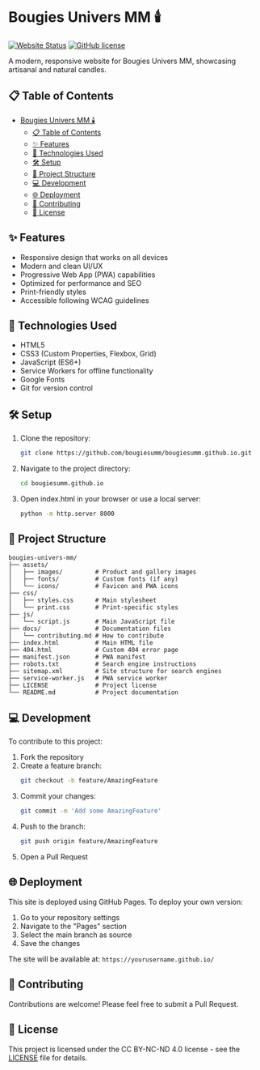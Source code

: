 # Bougies Univers MM 🕯️

[![Website Status](https://img.shields.io/website?url=https%3A%2F%2Fbougiesumm.github.io%2Fbougiesumm.github.io)](https://bougies.universmm.com)
[![GitHub license](https://img.shields.io/github/license/bougiesumm/bougiesumm.github.io)](https://github.com/bougiesumm/bougiesumm.github.io/blob/main/LICENSE.md)

A modern, responsive website for Bougies Univers MM, showcasing artisanal and natural candles.

## 📋 Table of Contents
- [Bougies Univers MM 🕯️](#bougies-univers-mm-️)
  - [📋 Table of Contents](#-table-of-contents)
  - [✨ Features](#-features)
  - [🚀 Technologies Used](#-technologies-used)
  - [🛠️ Setup](#️-setup)
  - [📁 Project Structure](#-project-structure)
  - [💻 Development](#-development)
  - [🌐 Deployment](#-deployment)
  - [🤝 Contributing](#-contributing)
  - [📄 License](#-license)

## ✨ Features
- Responsive design that works on all devices
- Modern and clean UI/UX
- Progressive Web App (PWA) capabilities
- Optimized for performance and SEO
- Print-friendly styles
- Accessible following WCAG guidelines

## 🚀 Technologies Used
- HTML5
- CSS3 (Custom Properties, Flexbox, Grid)
- JavaScript (ES6+)
- Service Workers for offline functionality
- Google Fonts
- Git for version control

## 🛠️ Setup
1. Clone the repository:
   ```bash
   git clone https://github.com/bougiesumm/bougiesumm.github.io.git
   ```
2. Navigate to the project directory:
   ```bash
   cd bougiesumm.github.io
   ```
3. Open index.html in your browser or use a local server:
   ```bash
   python -m http.server 8000
   ```

## 📁 Project Structure
```
bougies-univers-mm/
├── assets/
│   ├── images/         # Product and gallery images
│   ├── fonts/          # Custom fonts (if any)
│   └── icons/          # Favicon and PWA icons
├── css/
│   ├── styles.css      # Main stylesheet
│   └── print.css       # Print-specific styles
├── js/
│   └── script.js       # Main JavaScript file
├── docs/               # Documentation files
│   └── contributing.md # How to contribute
├── index.html          # Main HTML file
├── 404.html            # Custom 404 error page
├── manifest.json       # PWA manifest
├── robots.txt          # Search engine instructions
├── sitemap.xml         # Site structure for search engines
├── service-worker.js   # PWA service worker
├── LICENSE             # Project license
└── README.md           # Project documentation
```

## 💻 Development
To contribute to this project:

1. Fork the repository
2. Create a feature branch:
   ```bash
   git checkout -b feature/AmazingFeature
   ```
3. Commit your changes:
   ```bash
   git commit -m 'Add some AmazingFeature'
   ```
4. Push to the branch:
   ```bash
   git push origin feature/AmazingFeature
   ```
5. Open a Pull Request

## 🌐 Deployment
This site is deployed using GitHub Pages. To deploy your own version:

1. Go to your repository settings
2. Navigate to the "Pages" section
3. Select the main branch as source
4. Save the changes

The site will be available at: `https://yourusername.github.io/`

## 🤝 Contributing
Contributions are welcome! Please feel free to submit a Pull Request.

## 📄 License
This project is licensed under the CC BY-NC-ND 4.0 license - see the [LICENSE](LICENSE.md) file for details.